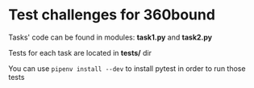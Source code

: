 # Test challenges for 360bound

Tasks' code can be found in modules: **task1.py** and **task2.py**

Tests for each task are located in **tests/** dir

You can use `pipenv install --dev` to install pytest in order to run those tests
